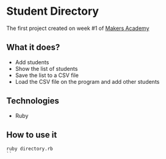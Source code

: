 Student Directory
=================
The first project created on week #1 of [Makers Academy](http://www.makersacademy.com)

## What it does?
- Add students
- Show the list of students
- Save the list to a CSV file
- Load the CSV file on the program and add other students

## Technologies
- Ruby

## How to use it

``` shell
ruby directory.rb
``